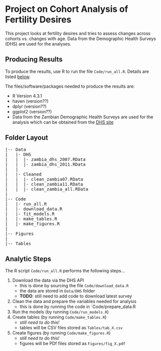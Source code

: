 # Project on Cohort Analysis of Fertility Desires

This project looks at fertility desires and tries to assess changes across cohorts vs. changes with age.
Data from the Demographic Health Surveys (DHS) are used for the analyses.

## Producing Results

To produce the results, use R to run the file `Code/run_all.R`.  Details are listed [below](#analytic-steps).

The files/software/packages needed to produce the results are:

* R Version 4.3.1
* haven (version??)
* dplyr (version??)
* ggplot2 (version??)
* Data from the Zambian Demographic Health Surveys are used for the analysis
which can be obtained from the [DHS site](https://dhsprogram.com/publications/publication-fr361-dhs-final-reports.cfm)


## Folder Layout

<pre>
|-- Data
|   |- DHS
|   |  |- zambia_dhs_2007.RData
|   |  |- zambia_dhs_2011.RData
|   |
|   |- Cleaned
|   |  |- clean_zambia07.RData
|   |  |- clean_zambia11.RData
|   |  |- clean_zambia_all.RData
|
|-- Code
|   |- run_all.R
|   |- download_data.R
|   |- fit_models.R
|   |- make_tables.R
|   |- make_figures.R
|
|-- Figures
|
|-- Tables
</pre>

## Analytic Steps

The R script `Code/run_all.R` performs the following steps...

1. Download the data via the DHS API
   + this is done by sourcing the file `Code/download_data.R`
   + the data are stored in `Data/DHS` folder
   + **TODO**: still need to add code to download latest survey
1. Clean the data and prepare the variables needed for analysis
   + this is done by running the code in `Code/prepare_data.R
1. Run the models (by running `Code/run_models.R`)
1. Create tables (by running `Code/make_tables.R`)
   + *still need to do this!*
   + tables will be CSV files stored as `Tables/tab_X.csv`
1. Create figures (by running `Code/make_figures.R`)
   + *still need to do this!*
   + figures will be PDf files stored as `Figures/fig_X.pdf`

